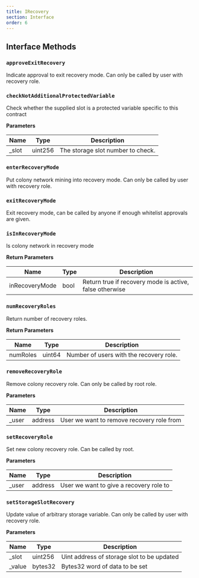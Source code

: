 ```yaml
---
title: IRecovery
section: Interface
order: 6
---
```


  
## Interface Methods

### `approveExitRecovery`

Indicate approval to exit recovery mode. Can only be called by user with recovery role.




### `checkNotAdditionalProtectedVariable`

Check whether the supplied slot is a protected variable specific to this contract


**Parameters**

|Name|Type|Description|
|---|---|---|
|_slot|uint256|The storage slot number to check.


### `enterRecoveryMode`

Put colony network mining into recovery mode. Can only be called by user with recovery role.




### `exitRecoveryMode`

Exit recovery mode, can be called by anyone if enough whitelist approvals are given.




### `isInRecoveryMode`

Is colony network in recovery mode



**Return Parameters**

|Name|Type|Description|
|---|---|---|
|inRecoveryMode|bool|Return true if recovery mode is active, false otherwise

### `numRecoveryRoles`

Return number of recovery roles.



**Return Parameters**

|Name|Type|Description|
|---|---|---|
|numRoles|uint64|Number of users with the recovery role.

### `removeRecoveryRole`

Remove colony recovery role. Can only be called by root role.


**Parameters**

|Name|Type|Description|
|---|---|---|
|_user|address|User we want to remove recovery role from


### `setRecoveryRole`

Set new colony recovery role. Can be called by root.


**Parameters**

|Name|Type|Description|
|---|---|---|
|_user|address|User we want to give a recovery role to


### `setStorageSlotRecovery`

Update value of arbitrary storage variable. Can only be called by user with recovery role.


**Parameters**

|Name|Type|Description|
|---|---|---|
|_slot|uint256|Uint address of storage slot to be updated
|_value|bytes32|Bytes32 word of data to be set